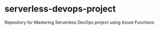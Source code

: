 # serverless-devops-project
Repository for Mastering Serverless DevOps project using Azure Functions
